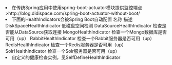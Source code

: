 
<li>在传统Spring应用中使用spring-boot-actuator模块提供监控端点
>http://blog.didispace.com/spring-boot-actuator-without-boot/

<li>下面的HealthIndicators会被Spring Boot自动配置
        名称	                      描述
DiskSpaceHealthIndicator	低磁盘空间检测
DataSourceHealthIndicator	检查是否能从DataSource获取连接
MongoHealthIndicator	    检查一个Mongo数据库是否可用（up）
RabbitHealthIndicator	    检查一个Rabbit服务器是否可用（up）
RedisHealthIndicator	    检查一个Redis服务器是否可用（up）
SolrHealthIndicator 	    检查一个Solr服务器是否可用（up）

<li>自定义的健康检查实例，见SelfDefineHealthIndicator